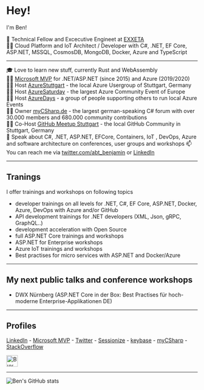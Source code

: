 # Hey!

I'm Ben! 

🏢 Technical Fellow and Excecutive Engineet at [EXXETA](https://exxeta.com)\
👩‍💻 Cloud Platform and IoT Architect / Developer with C#, .NET, EF Core, ASP.NET, MSSQL, CosmosDB, MongoDB, Docker, Azure and TypeScript

---

🎓 Love to learn new stuff, currently Rust and WebAssembly\
🐱‍🏍 [Microsoft MVP](https://mvp.microsoft.com/en-us/PublicProfile/5001507) for .NET/ASP.NET (since 2015) and Azure (2019/2020)\
👨‍🏫 Host [AzureStuttgart](https://www.AzureStuttgart.de) - the local Azure Usergroup of Stuttgart, Germany\
👨‍🏫 Host  [AzureSaturday](https://www.AzureSaturday.de) - the largest Azure Community Event of Europe\
👨‍🏫 Host  [AzureDays](https://www.AzureDays.org) - a group of people supporting others to run local Azure Events\
👨‍🏫 Owner [myCSharp.de](https://www.myCSharp.de) - the largest german-speaking C# forum with over 30.000 members and 680.000 community contributions\
👨‍🏫 Co-Host [GitHub Meetup Stuttgart](https://www.meetup.com/de-DE/GitHub-Meetup-Stuttgart/) - the local GitHub Community in Stuttgart, Germany\
🎤 Speak about C#, .NET, ASP.NET, EFCore, Containers, IoT , DevOps, Azure and software architecture on conferences, user groups and workshops
📫 You can reach me via [twitter.com/abt_benjamin](https://twitter.com/abt_benjamin) or [LinkedIn](https://www.linkedin.com/in/benjaminabt/)

---

## Tranings

I offer trainings and workshops on following topics

- developer trainings on all levels for .NET, C#, EF Core, ASP.NET, Docker, Azure, DevOps with Azure and/or GitHub
- API development trainings for .NET developers (XML, Json, gRPC, GraphQL..)
- development acceleration with Open Source
- full ASP.NET Core trainings and workshops
- ASP.NET for Enterprise workshops
- Azure IoT trainings and workshops
- Best practises for micro services with ASP.NET and Docker/Azure

---

## My next public talks and conference workshops

- DWX Nürnberg (ASP.NET Core in der Box: Best Practises für hoch-moderne Enterprise-Applikationen DE)

---

## Profiles
[LinkedIn](https://www.linkedin.com/in/benjaminabt/) - [Microsoft MVP](https://mvp.microsoft.com/en-us/PublicProfile/5001507) - [Twitter](https://twitter.com/abt_benjamin) - [Sessionize](https://sessionize.com/abt) - [keybase](https://keybase.io/benjaminabt) - [myCSharp](https://mycsharp.de/users/12639/abt) - [StackOverflow](https://stackoverflow.com/users/3796827/benjamin-abt)

<a href="https://www.buymeacoffee.com/benjaminabt" target="_blank"><img src="https://cdn.buymeacoffee.com/buttons/v2/default-yellow.png" alt="Buy Me A Coffee" height="30" ></a>

---
![Ben's GitHub stats](https://github-readme-stats.vercel.app/api?username=benjaminabt&theme=dark&show_icons=true)
